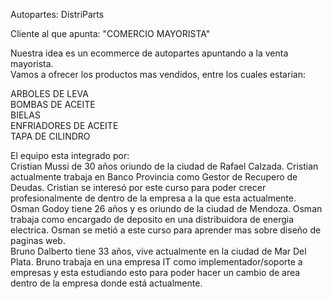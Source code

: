 Autopartes: DistriParts <br>

Cliente al que apunta: "COMERCIO MAYORISTA" <br>

Nuestra idea es un ecommerce de autopartes apuntando a la venta mayorista. <br>
Vamos a ofrecer los productos mas vendidos, entre los cuales estarian: <br>

ARBOLES DE LEVA <br>
BOMBAS DE ACEITE <br>
BIELAS <br>
ENFRIADORES DE ACEITE <br>
TAPA DE CILINDRO <br>

El equipo esta integrado por:<br>
Cristian Mussi de 30 años oriundo de la ciudad de Rafael Calzada. Cristian actualmente trabaja en Banco Provincia como Gestor de Recupero de Deudas. Cristian se interesó por este curso para poder crecer profesionalmente de dentro de la empresa a la que esta actualmente.<br>
Osman Godoy tiene 26 años y es oriundo de la ciudad de Mendoza. Osman trabaja como encargado de deposito en una distribuidora de energia electrica. Osman se metió a este curso para aprender mas sobre diseño de paginas web.<br>
Bruno Dalberto tiene 33 años, vive actualmente en la ciudad de Mar Del Plata. Bruno trabaja en una empresa IT como implementador/soporte a empresas y esta estudiando esto para poder hacer un cambio de area dentro de la empresa donde está actualmente.